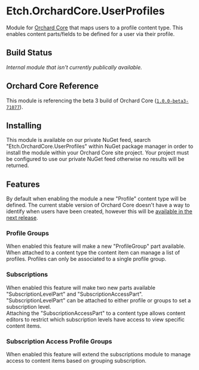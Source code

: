 # Etch.OrchardCore.UserProfiles

Module for [Orchard Core](https://github.com/OrchardCMS/OrchardCore) that maps users to a profile content type. This enables content parts/fields to be defined for a user via their profile.

## Build Status

_Internal module that isn't currently publically available._

## Orchard Core Reference

This module is referencing the beta 3 build of Orchard Core ([`1.0.0-beta3-71077`](https://www.nuget.org/packages/OrchardCore.Module.Targets/1.0.0-beta3-71077)).

## Installing

This module is available on our private NuGet feed, search "Etch.OrchardCore.UserProfiles" within NuGet package manager in order to install the module within your Orchard Core site project. Your project must be configured to use our private NuGet feed otherwise no results will be returned.

## Features
By default when enabling the module a new "Profile" content type will be defined. The current stable version of Orchard Core doesn't have a way to identify when users have been created, however this will be [available in the next release](https://github.com/OrchardCMS/OrchardCore/commit/58045f241c3bc0fb6692ae873fbca340098eb944).

### Profile Groups

When enabled this feature will make a new "ProfileGroup" part available. When attached to a content type the content item can manage a list of profiles. Profiles can only be associated to a single profile group.

### Subscriptions

When enabled this feature will make two new parts available "SubscriptionLevelPart" and "SubscriptionAccessPart".   
"SubscriptionLevelPart" can be attached to either profile or groups to set a subscription level.   
Attaching the "SubscriptionAccessPart" to a content type allows content editors to restrict which subscription levels have access to view specific content items.

### Subscription Access Profile Groups

When enabled this feature will extend the subscriptions module to manage access to content items based on grouping subscription.


